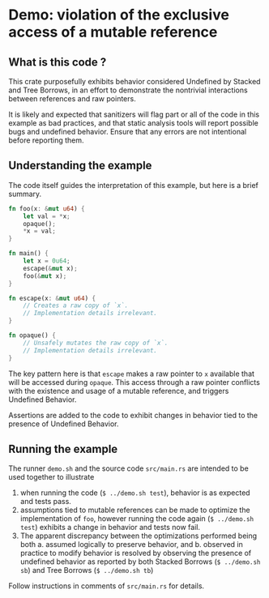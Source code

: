 # Demo: violation of the exclusive access of a mutable reference


## What is this code ?

This crate purposefully exhibits behavior considered Undefined
by Stacked and Tree Borrows, in an effort to demonstrate the
nontrivial interactions between references and raw pointers.

It is likely and expected that sanitizers will flag part or
all of the code in this example as bad practices, and that
static analysis tools will report possible bugs and undefined
behavior. Ensure that any errors are not intentional before
reporting them.


## Understanding the example

The code itself guides the interpretation of this example,
but here is a brief summary.

```rs
fn foo(x: &mut u64) {
    let val = *x;
    opaque();
    *x = val;
}

fn main() {
    let x = 0u64;
    escape(&mut x);
    foo(&mut x);
}

fn escape(x: &mut u64) {
    // Creates a raw copy of `x`.
    // Implementation details irrelevant.
}

fn opaque() {
    // Unsafely mutates the raw copy of `x`.
    // Implementation details irrelevant.
}
```

The key pattern here is that `escape` makes a raw pointer to `x` available
that will be accessed during `opaque`. This access through a raw pointer
conflicts with the existence and usage of a mutable reference, and triggers
Undefined Behavior.

Assertions are added to the code to exhibit changes in behavior
tied to the presence of Undefined Behavior.


## Running the example

The runner `demo.sh` and the source code `src/main.rs` are intended to
be used together to illustrate
1. when running the code (`$ ../demo.sh test`), behavior is as expected and tests pass.
2. assumptions tied to mutable references can be made to optimize the implementation
   of `foo`, however running the code again (`$ ../demo.sh test`) exhibits
   a change in behavior and tests now fail.
3. The apparent discrepancy between the optimizations performed being both
   a. assumed logically to preserve behavior, and
   b. observed in practice to modify behavior
   is resolved by observing the presence of undefined behavior as reported
   by both Stacked Borrows (`$ ../demo.sh sb`) and Tree Borrows (`$ ../demo.sh tb`)

Follow instructions in comments of `src/main.rs` for details.
